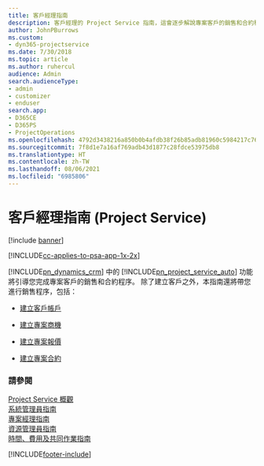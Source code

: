 ```yaml
---
title: 客戶經理指南
description: 客戶經理的 Project Service 指南，這會逐步解說專案客戶的銷售和合約程序
author: JohnPBurrows
ms.custom:
- dyn365-projectservice
ms.date: 7/30/2018
ms.topic: article
ms.author: ruhercul
audience: Admin
search.audienceType:
- admin
- customizer
- enduser
search.app:
- D365CE
- D365PS
- ProjectOperations
ms.openlocfilehash: 4792d3438216a850b0b4afdb38f26b85adb81960c5984217c76c9954ca36b884
ms.sourcegitcommit: 7f8d1e7a16af769adb43d1877c28fdce53975db8
ms.translationtype: HT
ms.contentlocale: zh-TW
ms.lasthandoff: 08/06/2021
ms.locfileid: "6985806"
---
```

# <a name="account-manager-guide-project-service"></a>客戶經理指南 (Project Service)

[!include [banner](../includes/psa-now-project-operations.md)]

[!INCLUDE[cc-applies-to-psa-app-1x-2x](../includes/cc-applies-to-psa-app-1x-2x.md)]

[!INCLUDE[pn_dynamics_crm](../includes/pn-dynamics-crm.md)] 中的 [!INCLUDE[pn_project_service_auto](../includes/pn-project-service-auto.md)] 功能將引導您完成專案客戶的銷售和合約程序。 除了建立客戶之外，本指南還將帶您進行銷售程序，包括：  
  
-   [建立客戶帳戶](../psa/create-customer-account.md)  
  
-   [建立專案商機](../psa/create-project-opportunity.md)  
  
-   [建立專案報價](../psa/create-project-quote.md)  
  
-   [建立專案合約](../psa/create-project-contract.md)  
  
  
### <a name="see-also"></a>請參閱  
 [Project Service 概觀](../psa/overview.md)   
 [系統管理員指南](../psa/admin-guide.md)   
 [專案經理指南](../psa/project-manager-guide.md)   
 [資源管理員指南](../psa/resource-manager-guide.md)   
 [時間、費用及共同作業指南](../psa/time-expense-collaboration-guide.md)


[!INCLUDE[footer-include](../includes/footer-banner.md)]